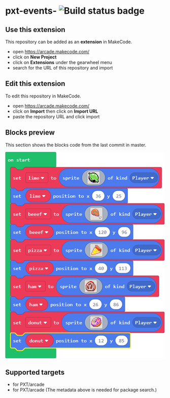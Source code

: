 # pxt-events- ![Build status badge](https://github.com/alannguyen00/pxt-events-/workflows/MakeCode/badge.svg)



## Use this extension

This repository can be added as an **extension** in MakeCode.

* open https://arcade.makecode.com/
* click on **New Project**
* click on **Extensions** under the gearwheel menu
* search for the URL of this repository and import

## Edit this extension

To edit this repository in MakeCode.

* open https://arcade.makecode.com/
* click on **Import** then click on **Import URL**
* paste the repository URL and click import

## Blocks preview

This section shows the blocks code from the last commit in master.

![A rendered view of the blocks](https://github.com/alannguyen00/pxt-events-/raw/master/.makecode/blocks.png)

## Supported targets

* for PXT/arcade
* for PXT/arcade
(The metadata above is needed for package search.)

